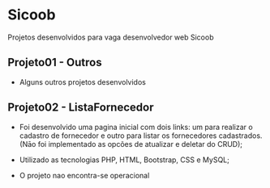 # Sicoob
Projetos desenvolvidos para vaga desenvolvedor web Sicoob

## Projeto01 - Outros
- Alguns outros projetos desenvolvidos

## Projeto02 - ListaFornecedor

- Foi desenvolvido uma pagina inicial com dois links: um para realizar o cadastro de fornecedor e outro para listar os fornecedores cadastrados. (Nāo foi implementado as opcões de atualizar e deletar do CRUD);

- Utilizado as tecnologias PHP, HTML, Bootstrap, CSS e MySQL;

- O projeto nao encontra-se operacional
